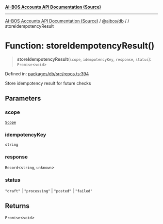 [**AI-BOS Accounts API Documentation (Source)**](../../../README.md)

***

[AI-BOS Accounts API Documentation (Source)](../../../README.md) / [@aibos/db](../README.md) / [](../README.md) / storeIdempotencyResult

# Function: storeIdempotencyResult()

> **storeIdempotencyResult**(`scope`, `idempotencyKey`, `response`, `status`): `Promise`\<`void`\>

Defined in: [packages/db/src/repos.ts:394](https://github.com/pohlai88/accounts/blob/48103fb36d28b2b9bfb33472b6de2f719773cde9/packages/db/src/repos.ts#L394)

Store idempotency result for future checks

## Parameters

### scope

[`Scope`](../interfaces/Scope.md)

### idempotencyKey

`string`

### response

`Record`\<`string`, `unknown`\>

### status

`"draft"` | `"processing"` | `"posted"` | `"failed"`

## Returns

`Promise`\<`void`\>
